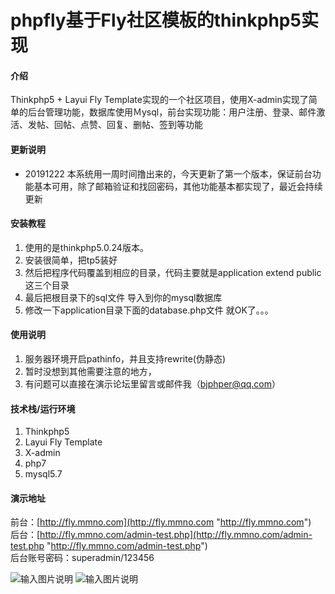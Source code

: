 # phpfly基于Fly社区模板的thinkphp5实现

#### 介绍
Thinkphp5 + Layui Fly Template实现的一个社区项目，使用X-admin实现了简单的后台管理功能，数据库使用Ｍysql，前台实现功能：用户注册、登录、邮件激活、发帖、回帖、点赞、回复、删帖、签到等功能

#### 更新说明

- 20191222 本系统用一周时间撸出来的，今天更新了第一个版本，保证前台功能基本可用，除了邮箱验证和找回密码，其他功能基本都实现了，最近会持续更新


#### 安装教程


1. 使用的是thinkphp5.0.24版本。  
2. 安装很简单，把tp5装好  
3. 然后把程序代码覆盖到相应的目录，代码主要就是application extend public 这三个目录  
4. 最后把根目录下的sql文件 导入到你的mysql数据库  
5. 修改一下application目录下面的database.php文件 就OK了。。。


#### 使用说明

1.  服务器环境开启pathinfo，并且支持rewrite(伪静态)
2.  暂时没想到其他需要注意的地方，
3.  有问题可以直接在演示论坛里留言或邮件我（bjphper@qq.com）


#### 技术栈/运行环境

1.  Thinkphp5
2.  Layui Fly Template
3.  X-admin
4.  php7
5.  mysql5.7



#### 演示地址

前台：[http://fly.mmno.com](http://fly.mmno.com "http://fly.mmno.com")  
后台：[http://fly.mmno.com/admin-test.php](http://fly.mmno.com/admin-test.php "http://fly.mmno.com/admin-test.php")  
后台账号密码：superadmin/123456

![输入图片说明](https://images.gitee.com/uploads/images/2019/1222/201641_b30a01c9_593571.jpeg "前端")
![输入图片说明](https://images.gitee.com/uploads/images/2019/1222/201657_202c9dea_593571.jpeg "后端")


